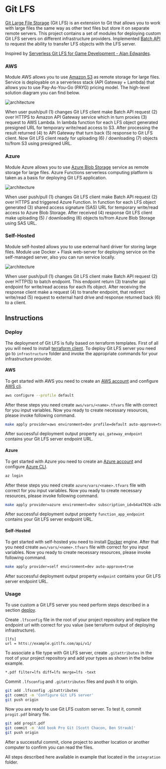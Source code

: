 # Git LFS

[Git Large File Storage](https://git-lfs.github.com) (Git LFS) is an extension to Git that allows you to work with large files the same way as other text files but store it on separate remote servers.
This project contains a set of modules for deploying custom Git LFS servers on different infrastructure providers.
Implemented [Batch API](https://github.com/git-lfs/git-lfs/blob/master/docs/api/batch.md) to request the ability to transfer LFS objects with the LFS server.

Inspired by [Serverless Git LFS for Game Development - Alan Edwardes](https://alanedwardes.com/blog/posts/serverless-git-lfs-for-game-dev/).

### AWS

Module AWS allows you to use [Amazon S3](https://aws.amazon.com/s3/) as remote storage for large files.
Service is deployable on a serverless stack (API Gateway + Lambda) that allows you to use Pay-As-You-Go (PAYG) pricing model.
The high-level solution diagram you can find below.

![architecture](https://app.lucidchart.com/publicSegments/view/b1679e24-9a07-40b6-aeef-53fcb77ee56e/image.png)

When user push/pull (1) changes Git LFS client make Batch API request (2) over HTTPS to Amazon API Gateway service which in turn proxies (3) request to AWS Lambda.
In lambda function for each LFS object generated presigned URL for temporary write/read access to S3.
After processing the result returned (4) to API Gateway that turn back (5) response to Git LFS client.
Now Git LFS client ready for uploading (6) / downloading (7) objects to/from S3 using presigned URL.

### Azure

Module Azure allows you to use [Azure Blob Storage](https://azure.microsoft.com/en-us/services/storage/blobs/) service as remote storage for large files.
Azure Functions serverless computing platform is taken as a basis for deploying Git LFS application.

![architecture](https://app.lucidchart.com/publicSegments/view/05177de0-ae70-49fb-9510-f724562a68c6/image.png)

When user push/pull (1) changes Git LFS client make Batch API request (2) over HTTPS and triggered Azure Function.
In function for each LFS object generated (3) shared access signature (SAS) URL for temporary write/read access to Azure Blob Storage.
After received (4) response Git LFS client make uploading (5) / downloading (6) objects to/from Azure Blob Storage using SAS URL.

### Self-Hosted

Module self-hosted allows you to use external hard driver for storing large files.
Module use Docker + Flask web-server for deploying service on the self-managed server, also you can run service locally.

![architecture](https://app.lucidchart.com/publicSegments/view/aec92441-cb88-4283-a359-2402b786e5b1/image.png)

When user push/pull (1) changes Git LFS client make Batch API request (2) over HTTP(S) to batch endpoint.
This endpoint return (3) transfer api endpoint for write/read access for each lfs object.
After receiving the response client make a request (4) to transfer endpoint, that redirect write/read (5) request to external hard drive and response returned back (6) to a client.

## Instructions

### Deploy

The deployment of Git LFS is fully based on terraform templates.
First of all you will need to install [terraform client](https://learn.hashicorp.com/terraform/getting-started/install.html).
To deploy Git LFS server you need go to `infrastructure` folder and invoke the appropriate commands for your infrastructure provider.

#### AWS

To get started with AWS you need to create an [AWS account](https://aws.amazon.com/premiumsupport/knowledge-center/create-and-activate-aws-account/) and configure [AWS cli](https://docs.aws.amazon.com/cli/latest/userguide/cli-chap-install.html).

```bash
aws configure --profile default
```

After these steps you need create `aws/vars/<name>.tfvars` file with correct for you input variables.
Now you ready to create necessary resources, please invoke following command.

```bash
make apply provider=aws environment=dev profile=default auto-approve=true
```

After successful deployment output property `api_gateway_endpoint` contains your Git LFS server endpoint URL.

#### Azure

To get started with Azure you need to create an [Azure account](https://docs.microsoft.com/en-us/learn/modules/create-an-azure-account/) and configure [Azure CLI](https://docs.microsoft.com/en-us/cli/azure/install-azure-cli?view=azure-cli-latest).

```bash
az login
```

After these steps you need create `azure/vars/<name>.tfvars` file with correct for you input variables.
Now you ready to create necessary resources, please invoke following command.

```bash
make apply provider=azure environment=dev subscription_id=b4a47026-a2bd-11ea-bb37-0242ac130002 auto-approve=true
```

After successful deployment output property `function_app_endpoint` contains your Git LFS server endpoint URL.

#### Self-Hosted

To get started with self-hosted you need to install [Docker](https://docs.docker.com/get-docker/) engine.
After that you need create `aws/vars/<name>.tfvars` file with correct for you input variables.
Now you ready to create necessary resources, please invoke following command.

```bash
make apply provider=self environment=dev auto-approve=true
```
After successful deployment output property `endpoint` contains your Git LFS server endpoint URL.

### Usage

To use custom a Git LFS server you need perform steps described in a section [deploy](#Deploy).

Create `.lfsconfig` file in the root of your project repository and replace the endpoint url with correct for you value (see terraform output of deploying infrastructure).

```
[lfs]
url = htts://example.gitlfs.com/api/v1/
```

To associate a file type with Git LFS server, create `.gitattributes` in the root of your project repository and add your types as shown in the below example.

```
*.pdf filter=lfs diff=lfs merge=lfs -text
```

Commit `.lfsconfig` and `.gitattributes` files and push it to origin.

```bash
git add .lfsconfig .gitattributes
git commit -m 'Configure Git LFS server'
git push origin
``` 

Now you are ready to use Git LFS custom server.
To test it, commit `progit.pdf` binary file.

```bash
git add progit.pdf
git commit -m 'Add book Pro Git [Scott Chacon, Ben Straub]'
git push origin
```

After a successful commit, clone project to another location or another computer to confirm you can read the files.

All steps described here available in example that located in the `integration` folder.
